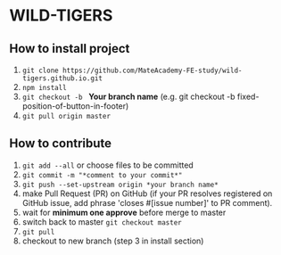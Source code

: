 # WILD-TIGERS

## How to **install** project

1. `git clone https://github.com/MateAcademy-FE-study/wild-tigers.github.io.git`
2. `npm install`
3. `git checkout -b ` **Your branch name** (e.g. git checkout -b fixed-position-of-button-in-footer)
4. `git pull origin master`


## How to contribute

1. `git add --all` or choose files to be committed
2. `git commit -m "*comment to your commit*"`
3. `git push --set-upstream origin *your branch name*`
4.  make Pull Request (PR) on GitHub (if your PR resolves registered on GitHub issue, add phrase 'closes #[issue number]' to PR comment).
5.  wait for **minimum one approve** before merge to master
6.  switch back to master `git checkout master`
7. `git pull`
8. checkout to new branch (step 3 in install section)
